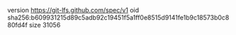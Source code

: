 version https://git-lfs.github.com/spec/v1
oid sha256:b609931215d89c5adb92c19451f5a1ff0e8515d9141fe1b9c18573b0c880fd4f
size 31056
